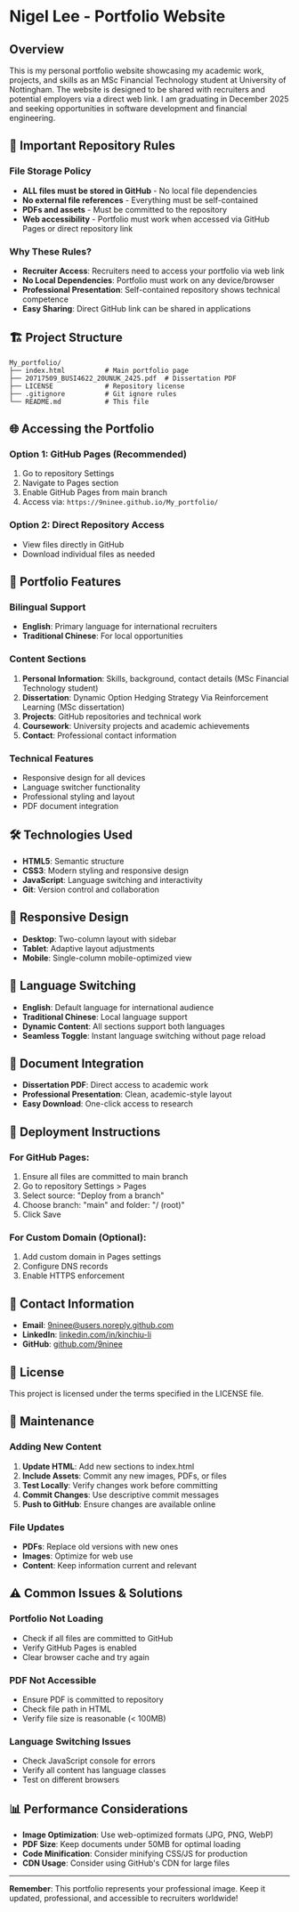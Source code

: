 # Nigel Lee - Portfolio Website

## Overview
This is my personal portfolio website showcasing my academic work, projects, and skills as an MSc Financial Technology student at University of Nottingham. The website is designed to be shared with recruiters and potential employers via a direct web link. I am graduating in December 2025 and seeking opportunities in software development and financial engineering.

## 🚨 Important Repository Rules

### File Storage Policy
- **ALL files must be stored in GitHub** - No local file dependencies
- **No external file references** - Everything must be self-contained
- **PDFs and assets** - Must be committed to the repository
- **Web accessibility** - Portfolio must work when accessed via GitHub Pages or direct repository link

### Why These Rules?
- **Recruiter Access**: Recruiters need to access your portfolio via web link
- **No Local Dependencies**: Portfolio must work on any device/browser
- **Professional Presentation**: Self-contained repository shows technical competence
- **Easy Sharing**: Direct GitHub link can be shared in applications

## 🏗️ Project Structure
```
My_portfolio/
├── index.html          # Main portfolio page
├── 20717509_BUSI4622_20UNUK_2425.pdf  # Dissertation PDF
├── LICENSE             # Repository license
├── .gitignore          # Git ignore rules
└── README.md           # This file
```

## 🌐 Accessing the Portfolio

### Option 1: GitHub Pages (Recommended)
1. Go to repository Settings
2. Navigate to Pages section
3. Enable GitHub Pages from main branch
4. Access via: `https://9ninee.github.io/My_portfolio/`

### Option 2: Direct Repository Access
- View files directly in GitHub
- Download individual files as needed

## 🎯 Portfolio Features

### Bilingual Support
- **English**: Primary language for international recruiters
- **Traditional Chinese**: For local opportunities

### Content Sections
1. **Personal Information**: Skills, background, contact details (MSc Financial Technology student)
2. **Dissertation**: Dynamic Option Hedging Strategy Via Reinforcement Learning (MSc dissertation)
3. **Projects**: GitHub repositories and technical work
4. **Coursework**: University projects and academic achievements
5. **Contact**: Professional contact information

### Technical Features
- Responsive design for all devices
- Language switcher functionality
- Professional styling and layout
- PDF document integration

## 🛠️ Technologies Used
- **HTML5**: Semantic structure
- **CSS3**: Modern styling and responsive design
- **JavaScript**: Language switching and interactivity
- **Git**: Version control and collaboration

## 📱 Responsive Design
- **Desktop**: Two-column layout with sidebar
- **Tablet**: Adaptive layout adjustments
- **Mobile**: Single-column mobile-optimized view

## 🔄 Language Switching
- **English**: Default language for international audience
- **Traditional Chinese**: Local language support
- **Dynamic Content**: All sections support both languages
- **Seamless Toggle**: Instant language switching without page reload

## 📄 Document Integration
- **Dissertation PDF**: Direct access to academic work
- **Professional Presentation**: Clean, academic-style layout
- **Easy Download**: One-click access to research

## 🚀 Deployment Instructions

### For GitHub Pages:
1. Ensure all files are committed to main branch
2. Go to repository Settings > Pages
3. Select source: "Deploy from a branch"
4. Choose branch: "main" and folder: "/ (root)"
5. Click Save

### For Custom Domain (Optional):
1. Add custom domain in Pages settings
2. Configure DNS records
3. Enable HTTPS enforcement

## 📧 Contact Information
- **Email**: 9ninee@users.noreply.github.com
- **LinkedIn**: [linkedin.com/in/kinchiu-li](https://www.linkedin.com/in/kinchiu-li/)
- **GitHub**: [github.com/9ninee](https://github.com/9ninee)

## 📜 License
This project is licensed under the terms specified in the LICENSE file.

## 🔧 Maintenance

### Adding New Content
1. **Update HTML**: Add new sections to index.html
2. **Include Assets**: Commit any new images, PDFs, or files
3. **Test Locally**: Verify changes work before committing
4. **Commit Changes**: Use descriptive commit messages
5. **Push to GitHub**: Ensure changes are available online

### File Updates
- **PDFs**: Replace old versions with new ones
- **Images**: Optimize for web use
- **Content**: Keep information current and relevant

## ⚠️ Common Issues & Solutions

### Portfolio Not Loading
- Check if all files are committed to GitHub
- Verify GitHub Pages is enabled
- Clear browser cache and try again

### PDF Not Accessible
- Ensure PDF is committed to repository
- Check file path in HTML
- Verify file size is reasonable (< 100MB)

### Language Switching Issues
- Check JavaScript console for errors
- Verify all content has language classes
- Test on different browsers

## 📊 Performance Considerations
- **Image Optimization**: Use web-optimized formats (JPG, PNG, WebP)
- **PDF Size**: Keep documents under 50MB for optimal loading
- **Code Minification**: Consider minifying CSS/JS for production
- **CDN Usage**: Consider using GitHub's CDN for large files

---

**Remember**: This portfolio represents your professional image. Keep it updated, professional, and accessible to recruiters worldwide!
